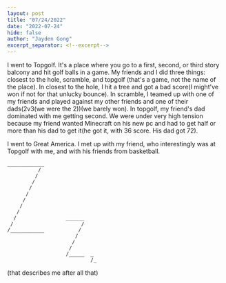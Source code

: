 ```yaml
---
layout: post
title: "07/24/2022"
date: "2022-07-24"
hide: false
author: "Jayden Gong"
excerpt_separator: <!--excerpt-->
---
```


I went to Topgolf. It's a place where you go to a first, second, or third story balcony and hit golf balls in a game. My friends and I did three things: closest to the hole, scramble, and topgolf (that's a game, not the name of the place). In closest to the hole, I hit a tree and got a bad score(I might've won if not for that unlucky bounce). In scramble, I teamed up with one of my friends and played against my other friends and one of their dads(2v3(we were the 2))(we barely won). In topgolf, my friend's dad dominated with me getting second. We were under very high tension because my friend wanted Minecraft on his new pc and had to get half or more than his dad to get it(he got it, with 36 score. His dad got 72). 

I went to Great America. I met up with my friend, who interestingly was at Topgolf with me, and with his friends from basketball.

```
____________
          /
         /
        /
       /
      /
     /
    /
   /
  /                ______
 /                      /
/___________           /
                      /
                     /
                    /
                   /_____  _
                           /_
```

(that describes me after all that)

<!--excerpt-->
